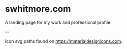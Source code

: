 # swhitmore.com
A landing page for my work and professional profile.

--

Icon svg paths found on <https://materialdesignicons.com>.